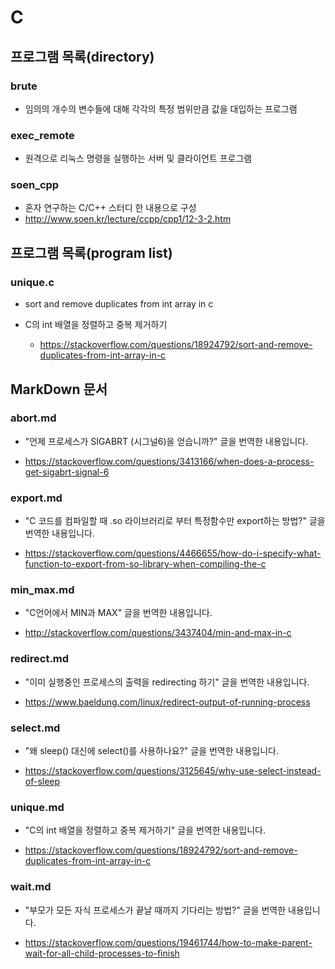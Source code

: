 # C

## 프로그램 목록(directory)

### brute

* 임의의 개수의 변수들에 대해 각각의 특정 범위만큼 값을 대입하는 프로그램

### exec_remote

* 원격으로 리눅스 명령을 실행하는 서버 및 클라이언트 프로그램

### soen_cpp

* 혼자 연구하는 C/C++ 스터디 한 내용으로 구성
* http://www.soen.kr/lecture/ccpp/cpp1/12-3-2.htm

## 프로그램 목록(program list)

### unique.c

* sort and remove duplicates from int array in c

* C의 int 배열을 정렬하고 중복 제거하기

  - https://stackoverflow.com/questions/18924792/sort-and-remove-duplicates-from-int-array-in-c

## MarkDown 문서

### abort.md

* "언제 프로세스가 SIGABRT (시그널6)을 얻습니까?" 글을 번역한 내용입니다.

* https://stackoverflow.com/questions/3413166/when-does-a-process-get-sigabrt-signal-6

### export.md

* "C 코드를 컴파일할 때 .so 라이브러리로 부터 특정함수만 export하는 방법?" 글을 번역한 내용입니다.

* https://stackoverflow.com/questions/4466655/how-do-i-specify-what-function-to-export-from-so-library-when-compiling-the-c

### min_max.md

* "C언어에서 MIN과 MAX" 글을 번역한 내용입니다.

* http://stackoverflow.com/questions/3437404/min-and-max-in-c

### redirect.md

* "이미 실행중인 프로세스의 출력을 redirecting 하기" 글을 번역한 내용입니다.

* https://www.baeldung.com/linux/redirect-output-of-running-process

### select.md

* "왜 sleep() 대신에 select()를 사용하나요?" 글을 번역한 내용입니다.

* https://stackoverflow.com/questions/3125645/why-use-select-instead-of-sleep

### unique.md

* "C의 int 배열을 정렬하고 중복 제거하기" 글을 번역한 내용입니다.

* https://stackoverflow.com/questions/18924792/sort-and-remove-duplicates-from-int-array-in-c

### wait.md

* "부모가 모든 자식 프로세스가 끝날 때까지 기다리는 방법?" 글을 번역한 내용입니다.

* https://stackoverflow.com/questions/19461744/how-to-make-parent-wait-for-all-child-processes-to-finish
